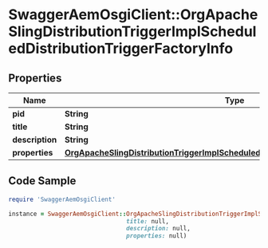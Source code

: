# SwaggerAemOsgiClient::OrgApacheSlingDistributionTriggerImplScheduledDistributionTriggerFactoryInfo

## Properties

Name | Type | Description | Notes
------------ | ------------- | ------------- | -------------
**pid** | **String** |  | [optional] 
**title** | **String** |  | [optional] 
**description** | **String** |  | [optional] 
**properties** | [**OrgApacheSlingDistributionTriggerImplScheduledDistributionTriggerFactoryProperties**](OrgApacheSlingDistributionTriggerImplScheduledDistributionTriggerFactoryProperties.md) |  | [optional] 

## Code Sample

```ruby
require 'SwaggerAemOsgiClient'

instance = SwaggerAemOsgiClient::OrgApacheSlingDistributionTriggerImplScheduledDistributionTriggerFactoryInfo.new(pid: null,
                                 title: null,
                                 description: null,
                                 properties: null)
```


